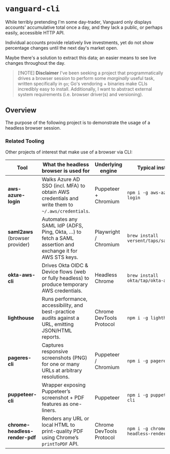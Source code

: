 # `vanguard-cli`

While terribly pretending I'm some day-trader, Vanguard only displays accounts' accumulative total once a day, and they
lack a public, or perhaps easily, accessible HTTP API.

Individual accounts provide relatively live investments, yet do not show percentage changes until the next day's market open.

Maybe there's a solution to extract this data; an easier means to see live changes throughout the day.

> [!NOTE] **Disclaimer**
> I've been seeking a project that programmatically drives a browser session to perform some *marginally* useful task, written specifically in `go`; Go's
> vendoring + binaries make CLIs incredibly easy to install. Additionally, I want to abstract external system requirements (i.e. browser driver(s) and versioning).

## Overview

The purpose of the following project is to demonstrate the usage of a headless browser session.

### Related Tooling

Other projects of interest that make use of a browser via CLI:

| Tool                            | What the headless browser is used for                                                                    | Underlying engine        | Typical install                       |
|---------------------------------|----------------------------------------------------------------------------------------------------------|--------------------------|---------------------------------------|
| **aws-azure-login**             | Walks Azure AD SSO (incl. MFA) to obtain AWS credentials and write them to `~/.aws/credentials`.         | Puppeteer + Chromium     | `npm i -g aws-azure-login`            |
| **saml2aws** (browser provider) | Automates any SAML IdP (ADFS, Ping, Okta, …) to fetch a SAML assertion and exchange it for AWS STS keys. | Playwright / Chromium    | `brew install versent/taps/saml2aws`  |
| **okta-aws-cli**                | Drives Okta OIDC & Device flows (web or fully headless) to produce temporary AWS credentials.            | Headless Chrome          | `brew install okta/tap/okta-aws-cli`  |
| **lighthouse**                  | Runs performance, accessibility, and best-practice audits against a URL, emitting JSON/HTML reports.     | Chrome DevTools Protocol | `npm i -g lighthouse`                 |
| **pageres-cli**                 | Captures responsive screenshots (PNG) for one or many URLs at arbitrary resolutions.                     | Puppeteer / Chromium     | `npm i -g pageres-cli`                |
| **puppeteer-cli**               | Wrapper exposing Puppeteer’s screenshot + PDF features as one-liners.                                    | Puppeteer                | `npm i -g puppeteer-cli`              |
| **chrome-headless-render-pdf**  | Renders any URL or local HTML to print-quality PDF using Chrome’s `printToPDF` API.                      | Chrome DevTools Protocol | `npm i -g chrome-headless-render-pdf` |
